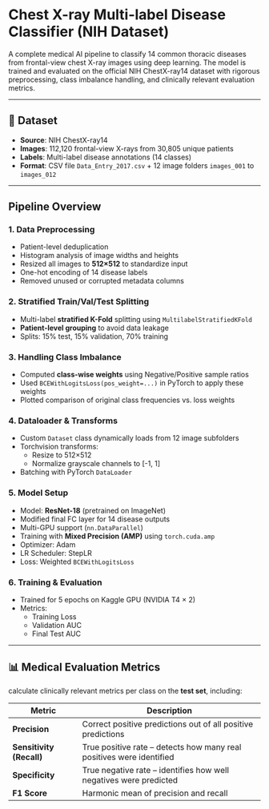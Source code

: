 # Chest X-ray Multi-label Disease Classifier (NIH Dataset)
A complete medical AI pipeline to classify 14 common thoracic diseases from frontal-view chest X-ray images using deep learning. The model is trained and evaluated on the official NIH ChestX-ray14 dataset with rigorous preprocessing, class imbalance handling, and clinically relevant evaluation metrics.

---

## 📌 Dataset

- **Source**: NIH ChestX-ray14
- **Images**: 112,120 frontal-view X-rays from 30,805 unique patients
- **Labels**: Multi-label disease annotations (14 classes)
- **Format**: CSV file `Data_Entry_2017.csv` + 12 image folders `images_001` to `images_012`

---

## Pipeline Overview

### 1. **Data Preprocessing**
- Patient-level deduplication
- Histogram analysis of image widths and heights
- Resized all images to **512×512** to standardize input
- One-hot encoding of 14 disease labels
- Removed unused or corrupted metadata columns

### 2. **Stratified Train/Val/Test Splitting**
- Multi-label **stratified K-Fold** splitting using `MultilabelStratifiedKFold`
- **Patient-level grouping** to avoid data leakage
- Splits: 15% test, 15% validation, 70% training

### 3. **Handling Class Imbalance**
- Computed **class-wise weights** using Negative/Positive sample ratios
- Used `BCEWithLogitsLoss(pos_weight=...)` in PyTorch to apply these weights
- Plotted comparison of original class frequencies vs. loss weights

### 4. **Dataloader & Transforms**
- Custom `Dataset` class dynamically loads from 12 image subfolders
- Torchvision transforms:
  - Resize to 512×512
  - Normalize grayscale channels to [-1, 1]
- Batching with PyTorch `DataLoader`

### 5. **Model Setup**
- Model: **ResNet-18** (pretrained on ImageNet)
- Modified final FC layer for 14 disease outputs
- Multi-GPU support (`nn.DataParallel`)
- Training with **Mixed Precision (AMP)** using `torch.cuda.amp`
- Optimizer: Adam
- LR Scheduler: StepLR
- Loss: Weighted `BCEWithLogitsLoss`

### 6. **Training & Evaluation**
- Trained for 5 epochs on Kaggle GPU (NVIDIA T4 × 2)
- Metrics:
  - Training Loss
  - Validation AUC
  - Final Test AUC

---

## 📊 Medical Evaluation Metrics

calculate clinically relevant metrics per class on the **test set**, including:

| Metric | Description |
|--------|-------------|
| **Precision** | Correct positive predictions out of all positive predictions |
| **Sensitivity (Recall)** | True positive rate – detects how many real positives were identified |
| **Specificity** | True negative rate – identifies how well negatives were predicted |
| **F1 Score** | Harmonic mean of precision and recall |

